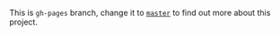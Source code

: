 This is `gh-pages` branch, change it to [`master`](https://github.com/morteza/onto/tree/master) to find out more about this project.
